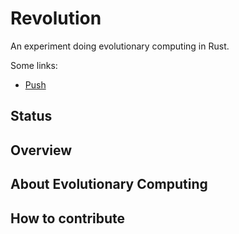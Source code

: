 # Revolution

An experiment doing evolutionary computing in Rust.

Some links:

* [Push](http://faculty.hampshire.edu/lspector/push.html)

## Status

## Overview

## About Evolutionary Computing

## How to contribute

